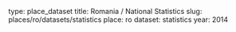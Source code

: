 type: place_dataset
title: Romania / National Statistics
slug: places/ro/datasets/statistics
place: ro
dataset: statistics
year: 2014
